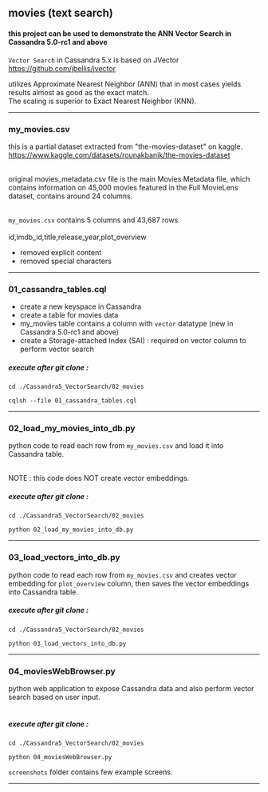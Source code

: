 ## movies (text search)

#### this project can be used to demonstrate the ANN Vector Search in Cassandra 5.0-rc1 and above

`Vector Search` in Cassandra 5.x is based on JVector https://github.com/jbellis/jvector <br>

utilizes Approximate Nearest Neighbor (ANN) that in most cases yields results almost as good as the exact match. <br>
The scaling is superior to Exact Nearest Neighbor (KNN).

---

### my_movies.csv

this is a partial dataset extracted from "the-movies-dataset" on kaggle. <br>
https://www.kaggle.com/datasets/rounakbanik/the-movies-dataset <br> <br>

original movies_metadata.csv file is the main Movies Metadata file, which contains information on 45,000 movies featured in the Full MovieLens dataset, contains around 24 columns. <br> <br>

` my_movies.csv ` contains 5 columns and 43,687 rows. <br> <br>
id,imdb_id,title,release_year,plot_overview <br>

- removed explicit content
- removed special characters

---

### 01_cassandra_tables.cql

- create a new keyspace in Cassandra
- create a table for movies data
- my_movies table contains a column with ` vector ` datatype (new in Cassandra 5.0-rc1 and above)
- create a Storage-attached Index (SAI) : required on vector column to perform vector search

##### execute after git clone :

```
cd ./Cassandra5_VectorSearch/02_movies

cqlsh --file 01_cassandra_tables.cql
```
---

### 02_load_my_movies_into_db.py

python code to read each row from ` my_movies.csv ` and load it into Cassandra table. <br> <br>

NOTE : this code does NOT create vector embeddings.

##### execute after git clone :

```
cd ./Cassandra5_VectorSearch/02_movies

python 02_load_my_movies_into_db.py
```

---

### 03_load_vectors_into_db.py

python code to read each row from ` my_movies.csv ` and creates vector embedding for ` plot_overview ` column, then saves the vector embeddings into Cassandra table.

##### execute after git clone :

```
cd ./Cassandra5_VectorSearch/02_movies

python 03_load_vectors_into_db.py
```

---

### 04_moviesWebBrowser.py

python web application to expose Cassandra data and also perform vector search based on user input. <br> <br>

##### execute after git clone :

```
cd ./Cassandra5_VectorSearch/02_movies

python 04_moviesWebBrowser.py
```

` screenshots ` folder contains few example screens.

---

